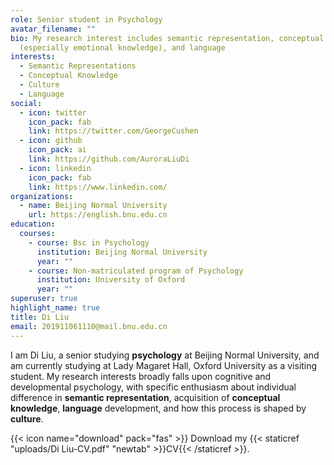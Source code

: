 ```yaml
---
role: Senior student in Psychology
avatar_filename: ""
bio: My research interest includes semantic representation, conceptual knowledge
  (especially emotional knowledge), and language
interests:
  - Semantic Representations
  - Conceptual Knowledge
  - Culture
  - Language
social:
  - icon: twitter
    icon_pack: fab
    link: https://twitter.com/GeorgeCushen
  - icon: github
    icon_pack: ai
    link: https://github.com/AuroraLiuDi
  - icon: linkedin
    icon_pack: fab
    link: https://www.linkedin.com/
organizations:
  - name: Beijing Normal University
    url: https://english.bnu.edu.cn
education:
  courses:
    - course: Bsc in Psychology
      institution: Beijing Normal University
      year: ""
    - course: Non-matriculated program of Psychology
      institution: University of Oxford
      year: ""
superuser: true
highlight_name: true
title: Di Liu
email: 201911061110@mail.bnu.edu.cn
---
```

I am Di Liu, a senior studying **psychology** at Beijing Normal University, and am currently studying at Lady Magaret Hall, Oxford University as a visiting student. My research  interests broadly falls upon cognitive and developmental psychology, with specific enthusiasm about individual difference in **semantic representation**, acquisition of **conceptual knowledge**, **language** development, and how this process is shaped by **culture**.

{{< icon name="download" pack="fas" >}} Download my {{< staticref "uploads/Di Liu-CV.pdf" "newtab" >}}CV{{< /staticref >}}.
